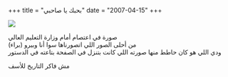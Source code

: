 +++
title = "بحبك يا صاحبي"
date = "2007-04-15"
+++

[![](https://blogger.googleusercontent.com/img/b/R29vZ2xl/AVvXsEgdlXz-fDQsZFPH7-ymlN7m8G0H190NcC_oa294a4CUzzMZ4V5mWLs4d9S4pKkFiSHydBpZV4KWxPcm4fkz7XZh3IGP0YsAv4p9jEJUs_jM1iyTrj7DCk_jmRSxTuBgZ09bLScKiA/s400/me_and_baraa.JPG)](https://blogger.googleusercontent.com/img/b/R29vZ2xl/AVvXsEgdlXz-fDQsZFPH7-ymlN7m8G0H190NcC_oa294a4CUzzMZ4V5mWLs4d9S4pKkFiSHydBpZV4KWxPcm4fkz7XZh3IGP0YsAv4p9jEJUs_jM1iyTrj7DCk_jmRSxTuBgZ09bLScKiA/s1600-h/me_and_baraa.JPG)  

صورة في اعتصام أمام وزارة التعليم العالي  
من أحلى الصور اللي اتصورناها سوا أنا وبيرو (براء)  
ودي اللي هو كان حاطط منها صورته اللي كانت بتنزل في الصفحة بتاعته في الدستور  
  
مش فاكر التاريخ للأسف
